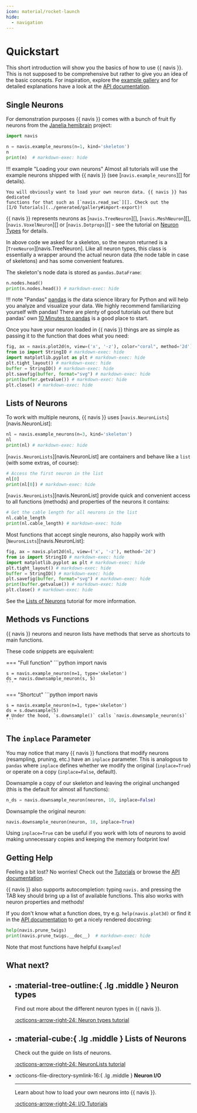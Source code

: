 ```yaml
---
icon: material/rocket-launch
hide:
  - navigation
---
```


# Quickstart

This short introduction will show you the basics of how to use {{ navis }}. This is not
supposed to be comprehensive but rather to give you an idea of the basic concepts.
For inspiration, explore the [example gallery](../generated/gallery/) and for detailed
explanations have a look at the [API documentation](api.md).

## Single Neurons

For demonstration purposes {{ navis }} comes with a bunch of fruit fly neurons from
the [Janelia hemibrain](https://neuprint.janelia.org) project:

```python exec="on" source="above" result="py" session="quickstart"
import navis

n = navis.example_neurons(n=1, kind='skeleton')
n
print(n)  # markdown-exec: hide
```

!!! example "Loading your own neurons"
    Almost all tutorials will use the example neurons shipped with {{ navis }} (see
    [`navis.example_neurons`][] for details).

    You will obviously want to load your own neuron data. {{ navis }} has dedicated
    functions for that such as [`navis.read_swc`][]. Check out the
    [I/O Tutorials](../generated/gallery#import-export)!

{{ navis }} represents neurons as [`navis.TreeNeuron`][], [`navis.MeshNeuron`][], [`navis.VoxelNeuron`][] or
[`navis.Dotprops`][] - see the tutorial on [Neuron Types](../generated/gallery/plot_01_neurons_intro/)
for details.

In above code we asked for a skeleton, so the neuron returned is a [`TreeNeuron`][navis.TreeNeuron].
Like all neuron types, this class is essentially a wrapper around the actual
neuron data (the node table in case of skeletons) and has some convenient features.

The skeleton's node data is stored as `pandas.DataFrame`:

```python exec="on" source="above" result="py" session="quickstart"
n.nodes.head()
print(n.nodes.head()) # markdown-exec: hide
```

!!! note "Pandas"
    [pandas](https://pandas.pydata.org) is *the* data science library for Python and will help you
    analyze and visualize your data. We highly recommend familiarizing yourself with pandas!
    There are plenty of good tutorials out there but pandas' own
    [10 Minutes to pandas](https://pandas.pydata.org/pandas-docs/stable/10min.html) is a good
    place to start.

Once you have your neuron loaded in {{ navis }} things are as simple as passing it to
the function that does what you need:

```python exec="on" source="above" result="py" session="quickstart" html="1"
fig, ax = navis.plot2d(n, view=('x', '-z'), color="coral", method='2d')
from io import StringIO # markdown-exec: hide
import matplotlib.pyplot as plt # markdown-exec: hide
plt.tight_layout() # markdown-exec: hide
buffer = StringIO() # markdown-exec: hide
plt.savefig(buffer, format="svg") # markdown-exec: hide
print(buffer.getvalue()) # markdown-exec: hide
plt.close() # markdown-exec: hide
```

## Lists of Neurons

To work with multiple neurons, {{ navis }} uses [`navis.NeuronLists`][navis.NeuronList]:

```python exec="on" source="above" result="py" session="quickstart"
nl = navis.example_neurons(n=3, kind='skeleton')
nl
print(nl) # markdown-exec: hide
```

[`navis.NeuronLists`][navis.NeuronList] are containers and behave like a `list`
(with some extras, of course):

```python exec="on" source="above" result="py" session="quickstart"
# Access the first neuron in the list
nl[0]
print(nl[0]) # markdown-exec: hide
```

[`navis.NeuronLists`][navis.NeuronList] provide quick and convenient access
to all functions (methods) and properties of the neurons it contains:

```python exec="on" source="above" result="py" session="quickstart"
# Get the cable length for all neurons in the list
nl.cable_length
print(nl.cable_length) # markdown-exec: hide
```

Most functions that accept single neurons, also happily work with
[`NeuronLists`][navis.NeuronList]:

```python exec="on" source="above" result="py" session="quickstart" html="1"
fig, ax = navis.plot2d(nl, view=('x', '-z'), method='2d')
from io import StringIO # markdown-exec: hide
import matplotlib.pyplot as plt # markdown-exec: hide
plt.tight_layout() # markdown-exec: hide
buffer = StringIO() # markdown-exec: hide
plt.savefig(buffer, format="svg") # markdown-exec: hide
print(buffer.getvalue()) # markdown-exec: hide
plt.close() # markdown-exec: hide
```

See the [Lists of Neurons](../generated/gallery/plot_02_neuronlists_intro/)
tutorial for more information.

## Methods vs Functions

{{ navis }} neurons and neuron lists have methods that serve as shortcuts to main functions.

These code snippets are equivalent:

=== "Full function"
    ```python
    import navis

    s = navis.example_neuron(n=1, type='skeleton')
    ds = navis.downsample_neuron(s, 5)
    ```

=== "Shortcut"
    ```python
    import navis

    s = navis.example_neuron(n=1, type='skeleton')
    ds = s.downsample(5)
    # Under the hood, `s.downsample()` calls `navis.downsample_neuron(s)`
    ```

## The `inplace` Parameter

You may notice that many {{ navis }} functions that modify neurons (resampling, pruning, etc.) have an
`inplace` parameter. This is analogous to `pandas` where `inplace` defines whether we
modify the original (`inplace=True`) or operate on a copy (`inplace=False`, default).

Downsample a copy of our skeleton and leaving the original unchanged
(this is the default for almost all functions):

```python
n_ds = navis.downsample_neuron(neuron, 10, inplace=False)
```

Downsample the original neuron:
```python
navis.downsample_neuron(neuron, 10, inplace=True)
```

Using `inplace=True` can be useful if you work with lots of neurons to avoid making
unnecessary copies and keeping the memory footprint low!


## Getting Help

Feeling a bit lost? No worries! Check out the [Tutorials](../generated/gallery) or browse
the [API documentation](api.md).

{{ navis }} also supports autocompletion: typing `navis.` and pressing the TAB key should bring
up a list of available functions. This also works with neuron properties and methods!

If you don't know what a function does, try e.g. `help(navis.plot3d)` or find it in the
[API documentation](api.md) to get a nicely rendered docstring:

```python exec="on" source="above" result="py" session="quickstart"
help(navis.prune_twigs)
print(navis.prune_twigs.__doc__)  # markdown-exec: hide
```

Note that most functions have helpful `Examples`!

## What next?

<div class="grid cards" markdown>

-   :material-tree-outline:{ .lg .middle } __Neuron types__
    ---

    Find out more about the different neuron types in {{ navis }}.

    [:octicons-arrow-right-24: Neuron types tutorial](../generated/gallery/plot_01_neurons_intro)

-   :material-cube:{ .lg .middle } __Lists of Neurons__
    ---

    Check out the guide on lists of neurons.

    [:octicons-arrow-right-24: NeuronLists tutorial](../generated/gallery/plot_02_neuronlists_intro)

-   :octicons-file-directory-symlink-16:{ .lg .middle } __Neuron I/O__

    ---

    Learn about how to load your own neurons into {{ navis }}.

    [:octicons-arrow-right-24: I/O Tutorials](../generated/gallery#import-export)

</div>